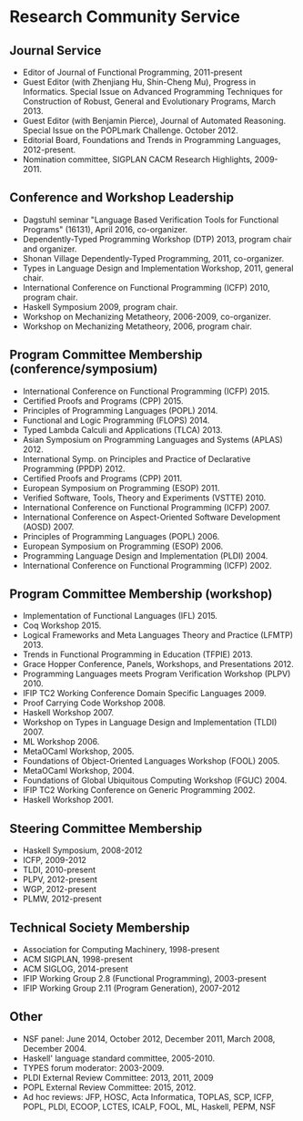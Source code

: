 Research Community Service 
==========================

## Journal Service

- Editor of Journal of Functional Programming, 2011-present
- Guest Editor (with Zhenjiang Hu, Shin-Cheng Mu), Progress in
  Informatics. Special Issue on Advanced Programming Techniques for
  Construction of Robust, General and Evolutionary Programs, March 2013.
- Guest Editor (with Benjamin Pierce), 
  Journal of Automated Reasoning. Special Issue on the POPLmark
  Challenge. October 2012.
- Editorial Board,  Foundations and Trends in Programming
  Languages, 2012-present.
- Nomination committee, SIGPLAN CACM Research Highlights, 2009-2011.

## Conference and Workshop Leadership

- Dagstuhl seminar "Language Based Verification Tools for Functional Programs"
  (16131), April 2016, co-organizer.
- Dependently-Typed Programming Workshop (DTP) 2013, program chair and organizer.
- Shonan Village Dependently-Typed Programming, 2011, co-organizer.
- Types in Language Design and Implementation Workshop, 2011, general chair.
- International Conference on Functional Programming (ICFP) 2010, program chair.
- Haskell Symposium 2009, program chair. 
- Workshop on Mechanizing Metatheory, 2006-2009, co-organizer.
- Workshop on Mechanizing Metatheory, 2006, program chair.

## Program Committee Membership (conference/symposium)

- International Conference on Functional Programming (ICFP) 2015.
- Certified Proofs and Programs (CPP) 2015.
- Principles of Programming Languages (POPL) 2014.
- Functional and Logic Programming (FLOPS) 2014.
- Typed Lambda Calculi and Applications (TLCA) 2013.
- Asian Symposium on Programming Languages and Systems
    (APLAS) 2012.
- International Symp. on Principles and Practice of
    Declarative Programming (PPDP) 2012.
- Certified Proofs and Programs (CPP) 2011.
- European Symposium on Programming (ESOP) 2011.
- Verified Software, Tools, Theory and Experiments (VSTTE) 2010.
- International Conference on Functional Programming (ICFP) 2007.
- International Conference on Aspect-Oriented Software Development (AOSD) 2007.
- Principles of Programming Languages (POPL) 2006.
- European Symposium on Programming (ESOP) 2006.
- Programming Language Design and Implementation (PLDI) 2004.
- International Conference on Functional Programming (ICFP) 2002.

## Program Committee Membership (workshop)

- Implementation of Functional Languages (IFL) 2015.
- Coq Workshop 2015.
- Logical Frameworks and Meta Languages Theory and Practice (LFMTP) 2013.
- Trends in Functional Programming in Education (TFPIE) 2013.
- Grace Hopper Conference, Panels, Workshops, and Presentations 2012.
- Programming Languages meets Program Verification Workshop  (PLPV) 2010.
- IFIP TC2 Working Conference Domain Specific Languages 2009. 
- Proof Carrying Code Workshop 2008.
- Haskell Workshop 2007.
- Workshop on Types in Language Design and Implementation (TLDI) 2007.
- ML Workshop 2006.
- MetaOCaml Workshop, 2005.
- Foundations of Object-Oriented Languages Workshop (FOOL) 2005.
- MetaOCaml Workshop, 2004.
- Foundations of Global Ubiquitous Computing Workshop (FGUC) 2004.
- IFIP TC2 Working Conference on Generic Programming 2002.
- Haskell Workshop 2001.

## Steering Committee Membership

- Haskell Symposium, 2008-2012
- ICFP, 2009-2012
- TLDI, 2010-present
- PLPV, 2012-present
- WGP, 2012-present
- PLMW, 2012-present

## Technical Society Membership
  * Association for Computing Machinery, 1998-present
  * ACM SIGPLAN, 1998-present
  * ACM SIGLOG, 2014-present
  * IFIP Working Group 2.8 (Functional Programming), 2003-present
  * IFIP Working Group 2.11 (Program Generation), 2007-2012


## Other
- NSF panel: June 2014, October 2012, December 2011, March 2008, December 2004.
- Haskell' language standard committee, 2005-2010.
- TYPES forum moderator: 2003-2009. 
- PLDI External Review Committee: 2013, 2011, 2009
- POPL External Review Committee: 2015, 2012.
- Ad hoc reviews: JFP, HOSC, Acta Informatica, TOPLAS, SCP, ICFP, POPL, PLDI, ECOOP, LCTES, ICALP, FOOL, ML, Haskell, PEPM, NSF

